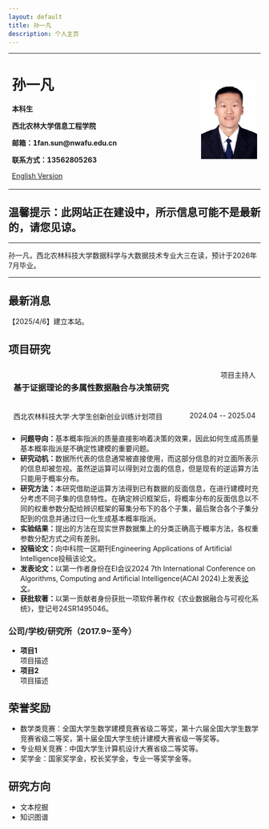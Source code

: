```yaml
---
layout: default
title: 孙一凡
description: 个人主页
---
```


<div>
<table border="0">
  <tr>
    <td width="75%">
      <h1>孙一凡</h1>
      <p><b>本科生</b></p>
      <p><b>西北农林大学信息工程学院</b></p>
      <p><b>邮箱：1fan.sun@nwafu.edu.cn</b></p>
<!--       <p><b>地址：××市××区××路××号××大学，××楼，邮编×××</b></p> -->
      <p><b>联系方式：13562805263</b></p>
      <p><a href="/index-en.html">English Version</a></p>
    </td>
    <td width="25%">
      <img src="/myavatar_white.jpg" width="100%">
    </td>
  </tr>
</table>
</div>

<h2>温馨提示：此网站正在建设中，所示信息可能不是最新的，请您见谅。</h2>

<hr>
<p>孙一凡，西北农林科技大学数据科学与大数据技术专业大三在读，预计于2026年7月毕业。</p>
<hr>





<h2>最新消息</h2>
<p>【2025/4/6】建立本站。</p>


<h2>项目研究</h2>

<div style="display: flex; justify-content: space-between; width: 100%; padding: 10px; box-sizing: border-box;">
    <span><h3>基于证据理论的多属性数据融合与决策研究</h3></span>
    <span>项目主持人</span>
</div>
<div style="display: flex; justify-content: space-between; width: 100%; padding: 10px; box-sizing: border-box;">
    <span>西北农林科技大学·大学生创新创业训练计划项目</span>
    <span>2024.04 -- 2025.04</span>
</div>


<ul>
    <li><strong>问题导向：</strong>基本概率指派的质量直接影响着决策的效果，因此如何生成高质量基本概率指派是不确定性建模的重要问题。</li>
    <li><strong>研究动机：</strong>数据所代表的信息通常被直接使用，而这部分信息的对立面所表示的信息却被忽视。虽然逆运算可以得到对立面的信息，但是现有的逆运算方法只能用于概率分布。</li>
    <li><strong>研究方法：</strong>本研究借助逆运算方法得到已有数据的反面信息，在进行建模时充分考虑不同子集的信息特性。在确定辨识框架后，将概率分布的反面信息以不同的权重参数分配给辨识框架的幂集分布下的各个子集，最后聚合各个子集分配到的信息并通过归一化生成基本概率指派。</li>
    <li><strong>实验结果：</strong>提出的方法在现实世界数据集上的分类正确高于概率方法，各权重参数分配方式之间有差别。</li>
    <li><strong>投稿论文：</strong>向中科院一区期刊Engineering Applications of Artificial Intelligence投稿该论文。</li>
    <li><strong>发表论文：</strong>以第一作者身份在EI会议2024 7th International Conference on Algorithms, Computing and Artificial Intelligence(ACAI 2024)上发表<a href="https://doi.org/10.1109/ACAI63924.2024.10899481" target="_blank" rel="noopener noreferrer">论文</a>。</li>
    <li><strong>获批软著：</strong>以第一贡献者身份获批一项软件著作权《农业数据融合与可视化系统》，登记号24SR1495046。</li>
</ul>

<h3>公司/学校/研究所（2017.9~至今）</h3>
<ul>
    <li><strong>项目1</strong><br>项目描述</li>
    <li><strong>项目2</strong><br>项目描述</li>
</ul>

<h2>荣誉奖励</h2>
<ul>
    <li>数学类竞赛：全国大学生数学建模竞赛省级二等奖，第十六届全国大学生数学竞赛省级二等奖，第十届全国大学生统计建模大赛省级一等奖等。</li>
    <li>专业相关竞赛：中国大学生计算机设计大赛省级二等奖等。</li>
    <li>奖学金：国家奖学金，校长奖学金，专业一等奖学金等。</li>
</ul>

<h2>研究方向</h2>
<ul>
    <li>文本挖掘</li>
    <li>知识图谱</li>
</ul>



